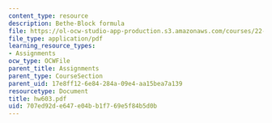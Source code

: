 ```yaml
---
content_type: resource
description: Bethe-Block formula
file: https://ol-ocw-studio-app-production.s3.amazonaws.com/courses/22-101-applied-nuclear-physics-fall-2003/707ed92de647e04bb1f769e5f84b5d0b_hw603.pdf
file_type: application/pdf
learning_resource_types:
- Assignments
ocw_type: OCWFile
parent_title: Assignments
parent_type: CourseSection
parent_uid: 17e8ff12-6e84-284a-09e4-aa15bea7a139
resourcetype: Document
title: hw603.pdf
uid: 707ed92d-e647-e04b-b1f7-69e5f84b5d0b
---
```


